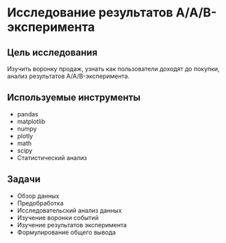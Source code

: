 # Исследование результатов A/A/B-эксперимента

## Цель исследования

Изучить воронку продаж, узнать как пользователи доходят до покупки, анализ результатов A/A/B-эксперимента.

## Используемые инструменты
* pandas
* matplotlib
* numpy
* plotly
* math
* scipy
* Статистический анализ

## Задачи
* Обзор данных
* Предобработка
* Исследовательский анализ данных
* Изучение воронки событий
* Изучение результатов эксперимента
* Формулирование общего вывода
